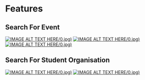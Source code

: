 # Features
## Search For Event
[![IMAGE ALT TEXT HERE](https://img.youtube.com/vi/gxhGBfPMjiQ)/0.jpg)](https://youtu.be/gxhGBfPMjiQ)
[![IMAGE ALT TEXT HERE](https://img.youtube.com/vi/idHSYf8zjpM)/0.jpg)](https://youtu.be/idHSYf8zjpM)
[![IMAGE ALT TEXT HERE](https://img.youtube.com/vi/Q4NJf7IC4cU)/0.jpg)](https://youtu.be/Q4NJf7IC4cU)

## Search For Student Organisation
[![IMAGE ALT TEXT HERE](https://img.youtube.com/vi/utTS4YOoRpo)/0.jpg)](https://youtu.be/utTS4YOoRpo)
[![IMAGE ALT TEXT HERE](https://img.youtube.com/vi/HjROsFuz60g)/0.jpg)](https://youtu.be/HjROsFuz60g)
